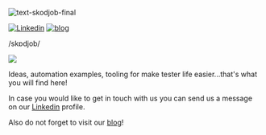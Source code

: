 ![text-skodjob-final](https://github.com/skodjob/.github/assets/9933303/902e0461-3080-4fbe-9187-7ed0caf00e70)

[![Linkedin](https://img.shields.io/badge/Linkedin-blue)](https://www.linkedin.com/company/skodjob/)
[![blog](https://img.shields.io/badge/blog-white)](https://www.skodjob.io/)

/skɒdjob/

![](https://skillicons.dev/icons?i=kubernetes,openshift,ansible,prometheus,grafana,java,maven,bash,kafka&theme=dark&perline=10)

Ideas, automation examples, tooling for make tester life easier...that's what you will find here! 

In case you would like to get in touch with us you can send us a message on our [Linkedin]([url](https://www.linkedin.com/company/skodjob/)) profile.

Also do not forget to visit our [blog]([url](https://skodjob.io/))!

<!--

**Here are some ideas to get you started:**

🙋‍♀️ A short introduction - what is your organization all about?
🌈 Contribution guidelines - how can the community get involved?
👩‍💻 Useful resources - where can the community find your docs? Is there anything else the community should know?
🍿 Fun facts - what does your team eat for breakfast?
🧙 Remember, you can do mighty things with the power of [Markdown](https://docs.github.com/github/writing-on-github/getting-started-with-writing-and-formatting-on-github/basic-writing-and-formatting-syntax)
-->
